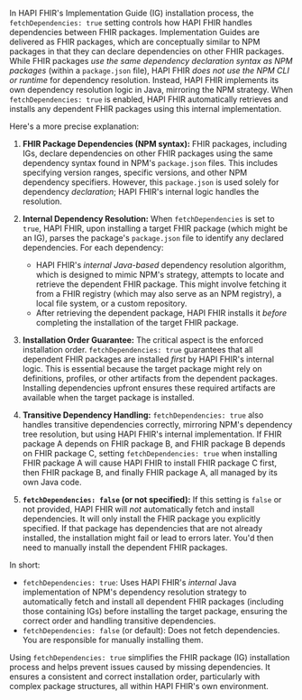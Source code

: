 In HAPI FHIR's Implementation Guide (IG) installation process, the `fetchDependencies: true` setting controls how HAPI FHIR handles dependencies between FHIR packages. Implementation Guides are delivered as FHIR packages, which are conceptually similar to NPM packages in that they can declare dependencies on other FHIR packages. While FHIR packages *use the same dependency declaration syntax as NPM packages* (within a `package.json` file), HAPI FHIR *does not use the NPM CLI or runtime* for dependency resolution.  Instead, HAPI FHIR implements its own dependency resolution logic in Java, mirroring the NPM strategy. When `fetchDependencies: true` is enabled, HAPI FHIR automatically retrieves and installs any dependent FHIR packages using this internal implementation.

Here's a more precise explanation:

1. **FHIR Package Dependencies (NPM syntax):** FHIR packages, including IGs, declare dependencies on other FHIR packages using the same dependency syntax found in NPM's `package.json` files.  This includes specifying version ranges, specific versions, and other NPM dependency specifiers. However, this `package.json` is used solely for dependency *declaration*; HAPI FHIR's internal logic handles the resolution.

2. **Internal Dependency Resolution:** When `fetchDependencies` is set to `true`, HAPI FHIR, upon installing a target FHIR package (which might be an IG), parses the package's `package.json` file to identify any declared dependencies. For each dependency:

    *   HAPI FHIR's *internal Java-based* dependency resolution algorithm, which is designed to mimic NPM's strategy, attempts to locate and retrieve the dependent FHIR package. This might involve fetching it from a FHIR registry (which may also serve as an NPM registry), a local file system, or a custom repository.
    *   After retrieving the dependent package, HAPI FHIR installs it *before* completing the installation of the target FHIR package.

3. **Installation Order Guarantee:** The critical aspect is the enforced installation order. `fetchDependencies: true` guarantees that all dependent FHIR packages are installed *first* by HAPI FHIR's internal logic. This is essential because the target package might rely on definitions, profiles, or other artifacts from the dependent packages. Installing dependencies upfront ensures these required artifacts are available when the target package is installed.

4. **Transitive Dependency Handling:** `fetchDependencies: true` also handles transitive dependencies correctly, mirroring NPM's dependency tree resolution, but using HAPI FHIR's internal implementation. If FHIR package A depends on FHIR package B, and FHIR package B depends on FHIR package C, setting `fetchDependencies: true` when installing FHIR package A will cause HAPI FHIR to install FHIR package C first, then FHIR package B, and finally FHIR package A, all managed by its own Java code.

5. **`fetchDependencies: false` (or not specified):** If this setting is `false` or not provided, HAPI FHIR will *not* automatically fetch and install dependencies. It will only install the FHIR package you explicitly specified. If that package has dependencies that are not already installed, the installation might fail or lead to errors later.  You'd then need to manually install the dependent FHIR packages.

In short:

*   `fetchDependencies: true`: Uses HAPI FHIR's *internal* Java implementation of NPM's dependency resolution strategy to automatically fetch and install all dependent FHIR packages (including those containing IGs) before installing the target package, ensuring the correct order and handling transitive dependencies.
*   `fetchDependencies: false` (or default): Does not fetch dependencies.  You are responsible for manually installing them.

Using `fetchDependencies: true` simplifies the FHIR package (IG) installation process and helps prevent issues caused by missing dependencies. It ensures a consistent and correct installation order, particularly with complex package structures, all within HAPI FHIR's own environment.
